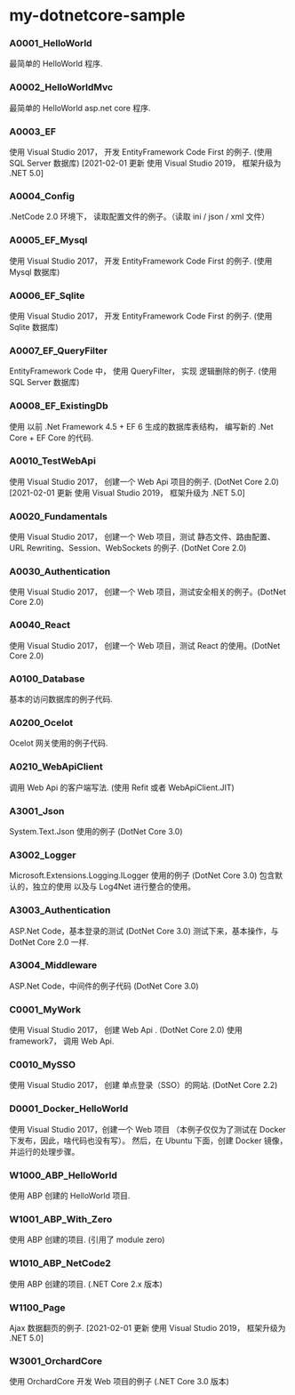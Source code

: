 # my-dotnetcore-sample


### A0001_HelloWorld
最简单的 HelloWorld 程序.


### A0002_HelloWorldMvc
最简单的 HelloWorld  asp.net core 程序.


### A0003_EF
使用 Visual Studio 2017， 开发 EntityFramework Code First 的例子.  (使用 SQL Server 数据库)
[2021-02-01 更新 使用 Visual Studio 2019， 框架升级为  .NET 5.0]


### A0004_Config
.NetCode 2.0 环境下， 读取配置文件的例子。（读取 ini / json / xml 文件）


### A0005_EF_Mysql
使用 Visual Studio 2017， 开发 EntityFramework Code First 的例子.  (使用 Mysql 数据库)


### A0006_EF_Sqlite
使用 Visual Studio 2017， 开发 EntityFramework Code First 的例子.  (使用 Sqlite 数据库)


### A0007_EF_QueryFilter
EntityFramework Code 中， 使用 QueryFilter， 实现 逻辑删除的例子. (使用 SQL Server 数据库)


### A0008_EF_ExistingDb
使用 以前 .Net Framework 4.5 + EF 6 生成的数据库表结构， 编写新的 .Net Core + EF Core 的代码.


### A0010_TestWebApi
使用 Visual Studio 2017， 创建一个 Web Api 项目的例子. (DotNet Core 2.0)
[2021-02-01 更新 使用 Visual Studio 2019， 框架升级为  .NET 5.0]


### A0020_Fundamentals
使用 Visual Studio 2017， 创建一个 Web 项目，测试 静态文件、路由配置、URL Rewriting、Session、WebSockets 的例子. (DotNet Core 2.0)


### A0030_Authentication
使用 Visual Studio 2017， 创建一个 Web 项目，测试安全相关的例子。(DotNet Core 2.0)


### A0040_React
使用 Visual Studio 2017， 创建一个 Web 项目，测试 React 的使用。(DotNet Core 2.0)


### A0100_Database
基本的访问数据库的例子代码.


### A0200_Ocelot
Ocelot 网关使用的例子代码.


### A0210_WebApiClient
调用 Web Api 的客户端写法. (使用 Refit 或者 WebApiClient.JIT)



### A3001_Json
System.Text.Json 使用的例子 (DotNet Core 3.0)


### A3002_Logger
Microsoft.Extensions.Logging.ILogger 使用的例子 (DotNet Core 3.0)
包含默认的，独立的使用
以及与 Log4Net 进行整合的使用。


### A3003_Authentication
ASP.Net Code，基本登录的测试 (DotNet Core 3.0)
测试下来，基本操作，与 DotNet Core 2.0 一样.


### A3004_Middleware
ASP.Net Code，中间件的例子代码 (DotNet Core 3.0)




### C0001_MyWork
使用 Visual Studio 2017， 创建 Web Api . (DotNet Core 2.0)
使用 framework7， 调用 Web Api.


### C0010_MySSO
使用 Visual Studio 2017， 创建 单点登录（SSO）的网站.  (DotNet Core 2.2)


### D0001_Docker_HelloWorld
使用 Visual Studio 2017，创建一个 Web 项目 （本例子仅仅为了测试在 Docker 下发布，因此，啥代码也没有写）。
然后，在 Ubuntu 下面，创建 Docker 镜像，并运行的处理步骤。


### W1000_ABP_HelloWorld
使用 ABP 创建的 HelloWorld 项目.


### W1001_ABP_With_Zero
使用 ABP 创建的项目. (引用了 module zero)


### W1010_ABP_NetCode2
使用 ABP 创建的项目. (.NET Core 2.x 版本)


### W1100_Page
Ajax 数据翻页的例子.
[2021-02-01 更新 使用 Visual Studio 2019， 框架升级为  .NET 5.0]


### W3001_OrchardCore
使用 OrchardCore 开发 Web 项目的例子  (.NET Core 3.0 版本)